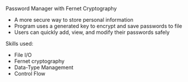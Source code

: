 Password Manager with Fernet Cryptography
- A more secure way to store personal information
- Program uses a generated key to encrypt and save passwords to file
- Users can quickly add, view, and modify their passwords safely

Skills used:
- File I/O
- Fernet cryptography
- Data-Type Management
- Control Flow

